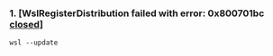 



### 1. [WslRegisterDistribution failed with error: 0x800701bc [closed\]](https://stackoverflow.com/questions/73232593/ubuntu-20-04-lts-wslregisterdistribution-failed-with-error-0x800701bc)

```
wsl --update
```



